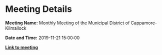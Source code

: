 # Meeting Details

**Meeting Name:** Monthly Meeting of the Municipal District of Cappamore-Kilmallock

**Date and Time:** 2019-11-21 15:00:00

**<a href="https://www.limerick.ie/council/whats-on/monthly-meeting-municipal-district-cappamore-kilmallock-54" target="_blank">Link to meeting</a>**
